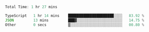 <!--START_SECTION:waka-->

```typescript
Total Time: 1 hr 27 mins

TypeScript   1 hr 14 mins    █████████████████████░░░░   83.92 %
JSON         13 mins         ███▓░░░░░░░░░░░░░░░░░░░░░   14.75 %
Other        0 secs          ▒░░░░░░░░░░░░░░░░░░░░░░░░   00.80 %
```

<!--END_SECTION:waka-->

